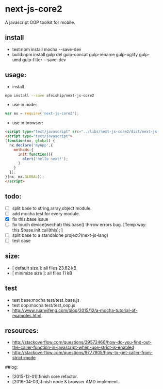# next-js-core2
A javascript OOP toolkit for mobile.

## install
+ test:npm install mocha --save-dev
+ build:npm install gulp del gulp-concat gulp-rename gulp-uglify gulp-umd gulp-filter --save-dev

## usage:
+ install
```bash
npm install --save afeiship/next-js-core2
```
+ use in node:
```javascript
var nx = require('next-js-core2');
```
+ use in browser:
```html
<script type="text/javascript" src="../libs/next-js-core2/dist/next-js-core2.js"></script>
<script type="text/javascript">
(function(nx, global) {
  nx.declare('myApp',{
    methods:{
      init:function(){
        alert('hello next!');
      }
    }
  });
}(nx, nx.GLOBAL));
</script>
```

## todo:
- [ ] split base to string,array,object module.
- [ ] add mocha test for every module.
- [x] fix this.base issue
- [ ] fix touch device(wechat) this.base() thrrow errors bug. [Temp way: this.$base.init.call(this); ]
- [ ] split base to a standalone project?(next-js-lang)
- [ ] test case

## size:
+ [ default size ]: all files 23.62 kB
+ [ minimize size ]: all files 11 kB

## test
+ test base:mocha test/test_base.js
+ test oop:mocha test/test_oop.js
+ http://www.ruanyifeng.com/blog/2015/12/a-mocha-tutorial-of-examples.html


## resources:
+ ﻿http://stackoverflow.com/questions/29572466/how-do-you-find-out-the-caller-function-in-javascript-when-use-strict-is-enabled
+ ﻿http://stackoverflow.com/questions/9777905/how-to-get-caller-from-strict-mode

##log:
+ [2015-12-01]:finish core refactor.
+ [2016-04-03]:finish node & browser AMD implement.
